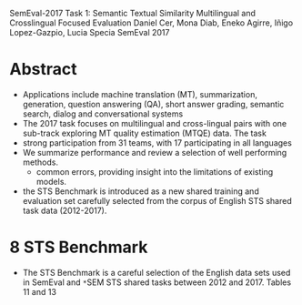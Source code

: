 SemEval-2017 Task 1: Semantic Textual Similarity Multilingual and Crosslingual Focused Evaluation
Daniel Cer, Mona Diab, Eneko Agirre, Iñigo Lopez-Gazpio, Lucia Specia
SemEval 2017

# Abstract

* Applications include machine translation (MT), summarization, generation,
  question answering (QA), short answer grading, semantic search, dialog and
  conversational systems
* The 2017 task focuses on multilingual and cross-lingual pairs with one
  sub-track exploring MT quality estimation (MTQE) data. The task
* strong participation from 31 teams, with 17 participating in all languages
* We summarize performance and review a selection of well performing methods.
  * common errors, providing insight into the limitations of existing models.
* the STS Benchmark is introduced as a new shared training and evaluation set
  carefully selected from the corpus of English STS shared task data
  (2012-2017).

# 8 STS Benchmark

* The STS Benchmark is a careful selection of the English data sets used in
  SemEval and `*`SEM STS shared tasks between 2012 and 2017. Tables 11 and 13
